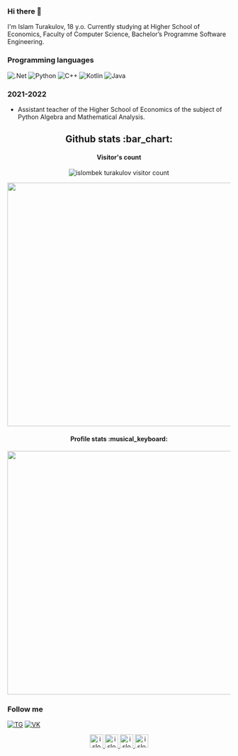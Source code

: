 ### Hi there 👋
I'm Islam Turakulov, 18 y.o. Currently studying at Higher School of Economics, Faculty of Computer Science, Bachelor’s Programme Software Engineering.


### Programming languages
![.Net](https://img.shields.io/badge/-Framework-090909?style=for-the-badge&logo=.net&logoColor=E5D3FF&theme=radical)
![Python](https://img.shields.io/badge/-Python-090909?style=for-the-badge&logo=python&logoColor=47C5FB&theme=radical)
![C++](https://img.shields.io/badge/-CPP-090909?style=for-the-badge&logo=cpp&logoColor=47C5FB&theme=radical)
![Kotlin](https://img.shields.io/badge/-Kotlin-090909?style=for-the-badge&logo=kotlin&logoColor=47C5FB&theme=radical)
![Java](https://img.shields.io/badge/-Java-090909?style=for-the-badge&logo=java&logoColor=47C5FB&theme=radical)

### 2021-2022
- Assistant teacher of the Higher School of Economics of the subject of Python Algebra and Mathematical Analysis.

<h2 align="center">Github stats :bar_chart:</h2>
<h4 align="center">Visitor's count</h4>

<p align="center"><img src="https://profile-counter.glitch.me/{IslombekTurakulov}/count.svg" alt="islombek turakulov visitor count" /></p>

<p align="center"><img width="550px" src="https://github-readme-stats.vercel.app/api/top-langs/?username=islombekturakulov&langs_count=10&hide=html&layout=compact&hide_border=true&hide_title=true&theme=radical" /></p>
<h4 align="center">Profile stats :musical_keyboard:</h4>
<p align="center"><img width="550px" src="https://github-readme-stats.vercel.app/api?username=islombekturakulov&layout=compact&hide_border=true&show_icons=true&theme=radical"/></p>

### Follow me
[![TG](https://img.shields.io/badge/-Telegram-090909?style=for-the-badge&logo=telegram&logoColor=27A0D9)](https://t.me/MrTurakulov)
[![VK](https://img.shields.io/badge/-Vkontakte-090909?style=for-the-badge&logo=Vk&logoColor=4F7DB3)](https://vk.com/islomturakulov)
<p align="center">
  <a href="https://t.me/MrTurakulov">
    <img src="https://www.vectorlogo.zone/logos/telegram/telegram-icon.svg" alt="islombek turakulov telegram profile" height="30" width="30">
  </a>
  <a href="https://vk.com/islomturakulov">
    <img src="https://www.vectorlogo.zone/logos/vk/vk-icon.svg" 
    alt="islombek turakulov vk profile" height="30" width="30">
  </a>
  <a href="https://gitlab.com/IslombekTurakulov">
    <img src="https://www.vectorlogo.zone/logos/gitlab/gitlab-icon.svg" alt="islombek turakulov GitLab Profile" height="30" width="30">
  </a>
  
  <a href="https://www.instagram.com/islam.turakulov/">
    <img src="https://www.vectorlogo.zone/logos/instagram/instagram-icon.svg" alt="islombek turakulov Instagram Profile" height="30" width="30">
  </a>
</p>

